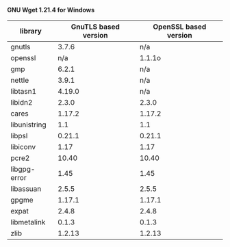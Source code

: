 **GNU Wget 1.21.4 for Windows**

| library       | GnuTLS based version | OpenSSL based version |
|---------------| ---------------------|-----------------------|
| gnutls        | 3.7.6                | n/a                   |
| openssl       | n/a                  | 1.1.1o                |
| gmp           | 6.2.1                | n/a                   |
| nettle        | 3.9.1                | n/a                   |
| libtasn1      | 4.19.0               | n/a                   |
| libidn2       | 2.3.0                | 2.3.0                 |
| cares         | 1.17.2               | 1.17.2                |
| libunistring  | 1.1                  | 1.1                   |
| libpsl        | 0.21.1               | 0.21.1                |
| libiconv      | 1.17                 | 1.17                  |
| pcre2         | 10.40                | 10.40                 |
| libgpg-error  | 1.45                 | 1.45                  |
| libassuan     | 2.5.5                | 2.5.5                 |
| gpgme         | 1.17.1               | 1.17.1                |
| expat         | 2.4.8                | 2.4.8                 |
| libmetalink   | 0.1.3                | 0.1.3                 |
| zlib          | 1.2.13               | 1.2.13                |
